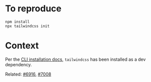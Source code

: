 # To reproduce

```
npm install
npx tailwindcss init
```

# Context

Per the [CLI installation docs](https://tailwindcss.com/docs/installation), `tailwindcss` has been installed as a dev dependency.

Related:
[#6916](https://github.com/tailwindlabs/tailwindcss/issues/6916),
[#7008](https://github.com/tailwindlabs/tailwindcss/issues/7008)
